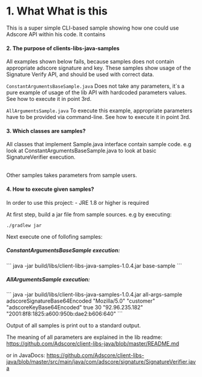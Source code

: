<h1> 1. What What is this </h1>
This is a super simple CLI-based sample showing how one could use Adscore API within his code.
It contains 

<h4> 2. The purpose of clients-libs-java-samples </h4>
  
All examples shown below fails, because samples does not contain appropriate adscore signature
and key. These samples show usage of the Signature Verify API, and should be used with correct
data.

`ConstantArgumentsBaseSample.java` Does not take any parameters,
it`s a pure example of usage of the lib API with hardcoded parameters values. See how to execute it in point 3rd.

`AllArgumentsSample.java` To execute this example, appropriate parameters have to be provided via command-line.
See how to execute it in point 3rd.
   
<h4>3. Which classes are samples?</h4>
All classes that implement Sample.java interface contain sample code.
e.g look at ConstantArgumentsBaseSample.java to look at basic SignatureVerifier execution.
<br>
<br>

Other samples takes parameters from sample users.

<h4>4. How to execute given samples?</h4>
In order to use this project:
- JRE 1.8 or higher is required

At first step, build a jar file from sample sources. e.g by executing:
```
./gradlew jar
```

Next execute one of follofing samples:

<h5>ConstantArgumentsBaseSample execution:</h5>
```
java -jar build/libs/client-libs-java-samples-1.0.4.jar base-sample
```

<h5>AllArgumentsSample execution:</h5>
```
java -jar build/libs/client-libs-java-samples-1.0.4.jar all-args-sample adscoreSignatureBase64Encoded "Mozilla/5.0" "customer" "adscoreKeyBase64Encoded" true 30 "92.96.235.182" "2001:8f8:1825:a600:950b:dae2:b606:640"
```

Output of all samples is print  out to a standard output.

The meaning of all parameters are explained in the lib readme:
https://github.com/Adscore/client-libs-java/blob/master/README.md

or in JavaDocs:
https://github.com/Adscore/client-libs-java/blob/master/src/main/java/com/adscore/signature/SignatureVerifier.java